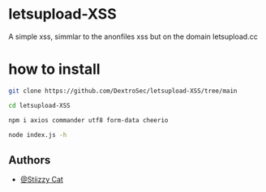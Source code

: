 # letsupload-XSS
A simple xss, simmlar to the anonfiles xss but on the domain letsupload.cc

# how to install

```bash
git clone https://github.com/DextroSec/letsupload-XSS/tree/main

cd letsupload-XSS

npm i axios commander utf8 form-data cheerio

node index.js -h 
```
## Authors

- [@Stiizzy Cat](https://www.github.com/StiizzyCat)
